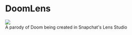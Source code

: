 # DoomLens

![](https://media.moddb.com/images/mods/1/37/36522/h1239272384.jpg)<br>
A parody of Doom being created in Snapchat's Lens Studio
